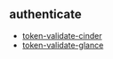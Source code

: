 
## authenticate
- [token-validate-cinder](https://godleon.github.io/osp_test_results/0.2.77/authenticate/token-validate-cinder.html)
- [token-validate-glance](https://godleon.github.io/osp_test_results/0.2.77/authenticate/token-validate-glance.html)

